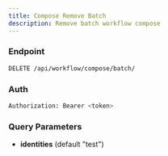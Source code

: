 ```yaml
---
title: Compose Remove Batch
description: Remove batch workflow compose
---
```


### Endpoint

```bash
DELETE /api/workflow/compose/batch/
```

### Auth

```bash
Authorization: Bearer <token>
```

### Query Parameters

- **identities** (default "test")

